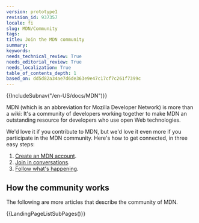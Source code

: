 ```yaml
---
version: prototype1
revision_id: 937357
locale: fi
slug: MDN/Community
tags: 
title: Join the MDN community
summary: 
keywords: 
needs_technical_review: True
needs_editorial_review: True
needs_localization: True
table_of_contents_depth: 1
based_on: dd5d82a34ae7d6de363e9e47c17cf7c261f7399c
---
```

<div>{{IncludeSubnav("/en-US/docs/MDN")}}</div>

<div class="summary">
<p>MDN (which is an abbreviation for Mozilla Developer Network) is more than a wiki: It's a community of developers working together to make MDN an outstanding resource for developers who use open Web technologies.</p>
</div>

<p>We'd love it if you contribute to MDN, but we'd love it even more if you participate in the MDN community. Here's how to get connected, in three easy steps:</p>

<ol>
 <li><a href="/en-US/docs/MDN/Contribute/Howto/Create_an_MDN_account">Create an MDN account</a>.</li>
 <li><a href="/en-US/docs/MDN/Community/Conversations">Join in conversations</a>.</li>
 <li><a href="/en-US/docs/MDN/Community/Whats_happening">Follow what's happening</a>.</li>
</ol>

<h2 id="How_the_community_works">How the community works</h2>

<p>The following are more articles that describe the community of MDN.</p>

<p>{{LandingPageListSubPages()}}</p>

